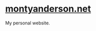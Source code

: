 [montyanderson.net](http://montyanderson.net)
=============================================

My personal website.